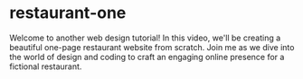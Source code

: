 # restaurant-one
Welcome to another web design tutorial! In this video, we'll be creating a beautiful one-page restaurant website from scratch. Join me as we dive into the world of design and coding to craft an engaging online presence for a fictional restaurant.
